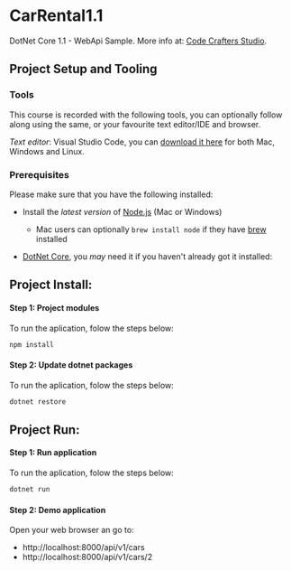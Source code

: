 # CarRental1.1
DotNet Core 1.1 - WebApi Sample. More info at: [Code Crafters Studio].

## Project Setup and Tooling

### Tools

This course is recorded with the following tools, you can optionally follow along using the same, or your favourite text editor/IDE and browser.

*Text editor*: Visual Studio Code, you can [download it here](http://code.visualstudio.com) for both Mac, Windows and Linux.

### Prerequisites

Please make sure that you have the following installed:

* Install the _latest version_ of [Node.js](http://nodejs.org) (Mac or Windows)
  * Mac users can optionally `brew install node` if they have [brew](http://brew.sh) installed

* [DotNet Core], you _may_ need it if you haven't already got it installed:

## Project Install:

#### Step 1: Project modules
To run the aplication, folow the steps below:
```bash
npm install
```
#### Step 2: Update dotnet packages
To run the aplication, folow the steps below:
```bash
dotnet restore
```
## Project Run:
#### Step 1: Run application
To run the aplication, folow the steps below:
```bash
dotnet run
```
#### Step 2: Demo application
Open your web browser an go to: 
- http://localhost:8000/api/v1/cars
- http://localhost:8000/api/v1/cars/2

[Code Crafters Studio]: <https://www.codecraftersstudio.com/desarrollo-web-con-net-core-1-1-webapi-entity-framework-y-mucho-mas-parte-2/>

[DotNet Core]: <https://www.microsoft.com/net/>
